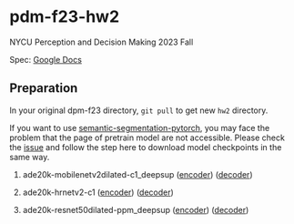 # pdm-f23-hw2

NYCU Perception and Decision Making 2023 Fall

Spec: [Google Docs](https://drive.google.com/file/d/1LdzOZnM4sa_z1dcEKYHdXxHH_FsDKr_h/view?usp=sharing)

## Preparation
In your original dpm-f23 directory, `git pull` to get new `hw2` directory. 

If you want to use [semantic-segmentation-pytorch](https://github.com/CSAILVision/semantic-segmentation-pytorch), you may face the problem that the page of pretrain model are not accessible.
Please check the [issue](https://github.com/CSAILVision/semantic-segmentation-pytorch/issues/286) and follow the step here to download model checkpoints in the same way.

1. ade20k-mobilenetv2dilated-c1_deepsup ([encoder](http://sceneparsing.csail.mit.edu/model/pytorch/ade20k-mobilenetv2dilated-c1_deepsup/encoder_epoch_20.pth)) ([decoder](http://sceneparsing.csail.mit.edu/model/pytorch/ade20k-mobilenetv2dilated-c1_deepsup/decoder_epoch_20.pth))

2. ade20k-hrnetv2-c1 ([encoder](http://sceneparsing.csail.mit.edu/model/pytorch/ade20k-hrnetv2-c1/encoder_epoch_30.pth)) ([decoder](http://sceneparsing.csail.mit.edu/model/pytorch/ade20k-hrnetv2-c1/decoder_epoch_30.pth))

3. ade20k-resnet50dilated-ppm_deepsup ([encoder](http://sceneparsing.csail.mit.edu/model/pytorch/ade20k-resnet50dilated-ppm_deepsup/encoder_epoch_20.pth)) ([decoder](http://sceneparsing.csail.mit.edu/model/pytorch/ade20k-resnet50dilated-ppm_deepsup/decoder_epoch_20.pth))
